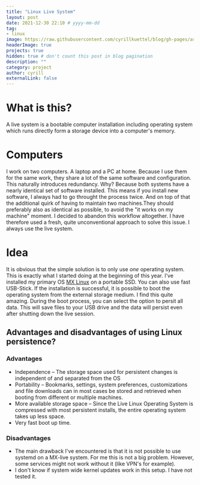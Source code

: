 ```yaml
---
title: "Linux Live System"
layout: post
date: 2021-12-30 22:10 # yyyy-mm-dd
tag: 
- linux
image: https://raw.githubusercontent.com/cyrillkuettel/blog/gh-pages/assets/images/live-usb-linux.webp
headerImage: true
projects: true
hidden: true # don't count this post in blog pagination
description: ""
category: project
author: cyrill
externalLink: false
---
```


# What is this?
A live system is a bootable computer installation including operating system which runs directly form a storage device into a computer's memory. 

# Computers

I work on two computers. A laptop and a PC at home. Because I use them for the same work, they share a lot of the same software and configuration. This naturally introduces redundancy. Why? Because both systems have a nearly identical set of software installed. This means if you 
install new software, I always had to go throught the process twice. And on top of that the additional quirk of having to maintain two machines.They should preferably also as identical as possible, to avoid the "it works on my machine" moment. I decided to abandon this workflow altogether. I have therefore used a fresh, quite unconventional approach to solve this issue. I always use the live system. 

# Idea
It is obvious that the simple solution is to only use _one_ operating system. This is exactly what I started doing at the beginning of this year. I've installed my primary OS [MX Linux](https://mxlinux.org/) on a portable SSD. You can also use fast USB-Stick. If the installation is successful, it is possible to boot the operating system from the external storage medium. I find this quite amazing. During the boot process, you can select the option to persit all data. This will save files to your USB drive and the data will persist even after shutting down the live session.

## Advantages and disadvantages of using Linux persistence?
### Advantages
- Independence – The storage space used for persistent changes is independent of and separated from the OS
- Portability – Bookmarks, settings, system preferences, customizations and file downloads can in most cases be stored and retrieved when booting from different or multiple machines.
- More available storage space – Since the Live Linux Operating System is compressed with most persistent installs, the entire operating system takes up less space.
- Very fast boot up time.

### Disadvantages
- The main drawback I've encountered is that it is not possible to use systemd on a MX-live system. For me this is not a big problem. However, some services might not work without it (like VPN's for example).
- I don't know if system wide kernel updates work in this setup. I have not tested it. 

